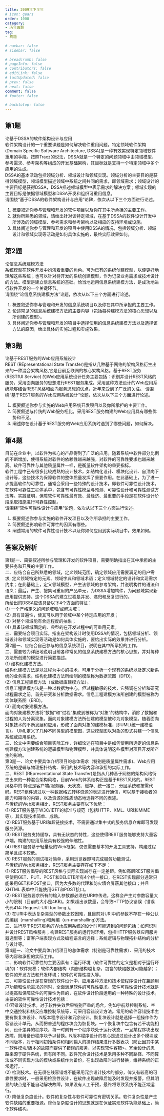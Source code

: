```yaml
---  
title: 2009年下半年  
# icon: gears  
order: 1000  
category:  
- 历年真题  
tag:  
- 真题  
  
# navbar: false  
# sidebar: false  
  
# breadcrumb: false  
# pageInfo: false  
# contributors: false  
# editLink: false  
# lastUpdated: false  
# prev: false  
# next: false  
comment: false  
# footer: false  
  
# backtotop: false  
---  
```

## 第1题 ##

论基于DSSA的软件架构设计与应用  
软件架构设计的一个重要课题是如何解决软件重用问题。特定领域软件架构 (Domain Specific Software Architecture, DSSA)是一种有效实现特定领域软件重用的手段。按照Tracz的说法，DSSA就是一个特定的问题领域中由领域模型、参考需求、参考架构等组成的开发基础架构，其目标就是支持一个特定领域中多个应用的生成。  
DSSA的基本活动包括领域分析、领域设计和领域实现。领域分析的主要目的是获得领域模型，领域模型描述领域中系统之间共同的需求，即领域需求；领域设计的主要目标是获得DSSA，DSSA描述领域模型中表示需求的解决方案；领域实现的主要目标是依据领域模型和DSSA开发和组织可重用信息。  
请围绕“基于DSSA的软件架构设计与应用”论鞞，依次从以下三个方面进行论述。  
1. 概要叙述你参与管理和开发的软件项目以及你在其中所承担的主要工作。  
2. 就你所熟悉的领域，请给出针对该特定领域，在基于DSSA的软件设计开发中所涉及的领域模型、参考需求和参考架构以及相应的支持环境或设施。  
3. 具体阐述你参与管理和开发的项目中使用DSSA的情况，包括领域分析、领域设计和领域实现等活动是如何具体实施的，最终实际效果如何。  


## 第2题 ##

论信息系统建模方法  
系统模型在软件开发中扮演着重要的角色。可为已有的系统创建模型，以便更好地理解这些系统；也可以针对待开发的系统创建模型，作为记录业务需求或技术设计的方法。模型是建立信息系统的基础。恰当地运用信息系统建模方法，是成功地进行软件开发的一个关键环节。  
请围绕“论信息系统建模方法”论题，依次从以下三个方面进行论述。  
1. 概要叙述你参与管理和开发的信息系统项目以及你在其中所承担的主要工作。  
2. 论述常见的信息系统建模方法的主要内容（包括每种建模方法的核心思想以及所创建的模型）。  
3. 具体阐述你参与管理和开发的项目中选择使用的信息系统建模方法以及选择该方法的原因，给出具体的实施过程和实施效果。  


## 第3题 ##

论基于REST服务的Web应用系统设计  
REST (REpresentational State Transfer)是指从几种基于网络的架构风格衍生出来的一种混合架构风格,它是目前互联网的核心架构风格。基于REST服务(RESTfUl Service) 的Web应用系统设计任务主要包括：识别并设计REST风格的服务，采用面向服务的思想进行REST服务集成。采用这种方法设计的Web应用系统能够结合REST风格和面向服务思想的优点，近年来受到了广泛的关注。 请围绕“基于REST服务的Web应用系统设计”论题，依次从以下三个方面进行论述。  
1. 概要叙述你参与实施的Web应用系统开发项目以及你所承担的主要工作。  
2. 简要叙述与传统的Web服务相比，采用REST服务构建的Web应用具有哪些优势和不足。  
3. 阐述你在设计基于REST服务的Web应用系统时遇到了哪些问题，如何解决。  


## 第4题 ##

目前在企业中，以软件为核心的产品得到了广泛的应用。随着系统中软件部分比例的不断增加，使得系统对软件的依赖性越来越强，对软件的可靠性要求也越来越高。软件可靠性与其他质量属性一样，是衡量软件架构的重要指标。  
软件工程中己有很多比较成熟的设计技术，如结构化设计、模块化设计、自顶向下设计等，这些技术为保障软件的整体质量发挥了重要作用。在此基础上，为了进一步提高软件的可靠性，通常会采用一些特殊的设计技术，即软件可靠性设计技术。  
在软件可靠性工程体系中，包含有可靠性模型与预测、可靠性设计和可靠性测试方法等。实践证明，保障软件可靠性最有效、最经济、最重要的手段是在软件设计阶段采取措施进行可靠性控制。  
请围绕“软件可靠性设计与应用”论题，依次从以下三个方面进行论述。  
1. 概要叙述你参与实施的软件开发项目以及你所承担的主要工作。  
2. 简要叙述影响软件可靠性的因素有哪些。  
3. 阐述常用的软件可靠性设计技术以及你如何应用到实际项目中，效果如何。  
  


## 答案及解析 ##

  

第1题一、简要叙述所参与管理和开发的软件项目，需要明确指出在其中承担的主要任务和开展的主要工作。  
二、应结合自己所熟悉的领域，定义领域范围，确定领域应用需要满足的用户需求; 定义领域特定的元素、领域字典和领域术语；定义领域特定的设计和实现需求约束；在此基础上，定义领域模型，产生该领域的参考架构，并说明构件的语法和语义；最后，产生、搜集可重用的产品单元，为DSSA增加构件，为问题域实现新应用提供支持。这个DSSA的建立过程是并发、递归和反复进行的。  
所给出的DSSA应该具备以下4个方面的特征：  
(1) 一个严格定义的问题域和/或解决域；  
(2) 具有普遍性，使其可以用于领域中某个特定应用的开发；  
(3) 对整个领域能有合适程度的抽象；  
(4) 具备该领域固定的、典型的在开发过程中的可重用元素。  
三、需要结合项目实际，指出在架构设计时使用DSSA的情况，包括领域分析、领域设计和领域实现等活动是如何具体实施的，要给出实际的效果并进行分析。  
第2题一、应结合自己参与的信息系统项目，说明在其中所承担的工作。  
二、需要较为详细地说明目前各种常见的信息系统建模方法的核心思想，并对每种方法所创建的模型进行简要描述。  
(1) 结构化建模方法。 ’  
结构化建模方法是以过程为中心的技术，可用于分析一个现有的系统以及定义新系统的业务需求。结构化建模方法所绘制的模型称为数据流图（DFD)。  
(2) 信息工程建模方法（或数据库建模方法）。  
信息工程建模方法是一种以数据为中心，但过程敏感的技术，它强调在分析和研究过程需求之前，首先研究和分析数据需求。信息工程建模方法所创建的模型被称为实体联系图（ERD)。  
(3) 面向对象建模方法。  
面向对象建模方法将“数据”和“过程”集成到被称为“对象”的结构中，消除了数据和过程的人为分离现象。面向对象建模方法所创建的模型被称为对象模型。随着面向对象技术的不断发展和应用，形成了面向对象的建模标准，即UML(统一建模语言）。 UML定义了几种不同类型的模型图，这些模型图以对象的形式共建一个信息系统或应用系统。  
三、论文中需要结合项目实际工作，详细论述在项目中是如何使用所选定的信息系统建模方法创建系统的逻辑模型和物理模型，并具体说明这些模型对项目开发所产生的影响。  
第3题一、论文中要具体介绍项目的总体需求（特别是质量属性需求)、Web应用系统的逻辑与物理拓扑结构、采用的技术等内容和承担的实际工作。  
二、REST (REpresentational State Transfer)是指从几种基于网络的架构风格衍生出来的一种混合架构风格，目前Web的体系结构正是基于REST风格的。REST风格中的 特点是客户端/服务器、无状态、缓存、统一接口、分层系统和按需代码。REST组件通过以一种数据格式转移资源的表述进行通信，可以基于接收者的能力和期待的内容，以及资源的性质动态地选择不同的表述。  
与传统的Web服务相比，REST服务主要有以下优势：  
(1) REST服务基于W3C/IETF的标准与规范（包括HTTP、XML、URI和MIME  
等)，其实现技术简单、成熟。  
(2) REST服务基于URI和超链接技术，不需要通过集中式的服务信息仓库即可发现服务资源。  
(3) REST服务支持缓存，具有无状态的特性，这些使得REST服务能够支持大量客户端，构建的应用系统具有较强的伸缩性。  
(4) REST服务基于轻量级的Web框架，仅仅需要基本的开发工具支持，构建过程简单且成本较低。  
(5) REST服务的测试相对简单，采用浏览器即可完成服务功能测试。  
与传统的Web服务相比，REST服务主要存在如下不足：  
(1) REST服务倡导的REST风格与实际实现尚存在一定差距。例如高层REST服务倡导使用GET、PUT、POST和DELETE所有4个统一接口，在REST实现部分通常只能采用GET和POST接口，因为大多数的代理和防火墙会屏蔽其他接口；并且XHTML 表单中只能使用GET和POST接口。  
(2) REST服务要求所有的输入参数都必须在URI中传递，这样会产生对参数容量大小的限制（目前的大小是4KB)。如果超出该数量，会导致HTTP协议错误（错误代码414: Request-URI too long )。  
(3) 在URI中表达复杂类型的参数比较困难，且目前对URI中的参数不存在一种公认的编组（marshalling)和解编（un-marshalling)方法。  
三、进行基于REST服务的Web应用系统的设计时可能遇到的问题包括：如何识别并设计REST风格服务；构建REST服务的运行时环境，包括HTTP服务器应用服务器选型等；富客户端表现方式及编程语言的选择；系统逻辑与物理拓扑结构的分析与设计等。  
第4题一、论文中要具体介绍项目的总体需求（特别是可靠性需求）、采用的技术等内容和承担的实际工作。  
二、影响软件可靠性的主要因素有：运行环境（软件可靠性的定义是相对于运行环境的)：软件规模；软件内部结构（内部结构越复杂，包含的缺陷数就可能越多）；软件的开发方法和开发环境；软件的可靠性投入等。  
三、可靠性设计是在常规的软件设计中，应用各种方法和技术使程序设计在兼顾用户功能和性能需求的同时，全面满足软件的可靠性要求。软件可靠性设计技术就是以提高和保障软件的可靠性为目的，在软件设计阶段运用的一种特殊的设计技术。  
主要的软件可靠性设计技术包括：  
(1)容错设计技术。对于软件失效后果特别严重的场合，例如宇航器控制系统、空中交通控制和核反应堆控制系统等，可采用容错设计方法。常用的软件容错技术主要有恢复块设计、N版本程序设计和冗余设计。恢复块设计就是选择一组操作作为容错设计单元，从而把普通的程序块变为恢复块。一个恢复块中包含有若干功能相同、设计差异的程序块，每一时刻有一个程序块处于运行状态，一旦某程序块出现故障，则用备份程序块予以替换。N版本程序设计的核心是通过设计出多个模块或不同版本，对于相同初始条件和相同输入的操作结果进行多数表决（防止因其中某一软件模块/版本的故障而提供了错误的服务，以实现软件容错&gt;。冗余设计的思路来源于硬件系统，但有所不同。软件冗余设计技术是釆用多种不同路径、不同算法或不同实现方法的模块或系统作为备份，在出现故障时进行替换，维持系统的正常运行。.  
(2) 检测技术。在无须在线容错或不能采用冗余设计技术的部分，俾又有较高的可靠性要求时，一般采用检测性设计，在软件出现故障后能及时发现并报警。但其明显的缺点是不能自动解决故障，如果没有人工干预，最终将导致系统不能正常运行。  
(3) 降低复杂度设计。软件的复杂性与软件可靠性有密切关系。软件复杂性是产生软件缺陷的重要根源。降低复杂度设计的思想就是在保证实现软件功能基础上，简化软件结构。  

